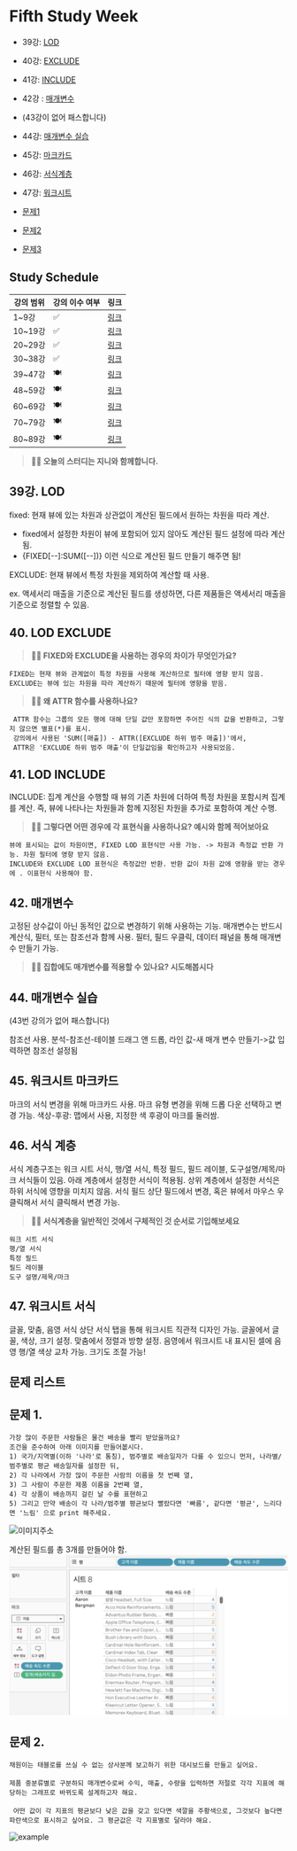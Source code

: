 # Fifth Study Week

- 39강: [LOD](#39강-lod)

- 40강: [EXCLUDE](#40-lod-exclude)

- 41강: [INCLUDE](#41-lod-include)

- 42강 : [매개변수](#42-매개변수)

* (43강이 없어 패스합니다)
- 44강: [매개변수 실습](#44-매개변수-실습)

- 45강: [마크카드](#45-워크시트-마크카드)

- 46강: [서식계층](#46-서식-계층)

- 47강: [워크시트](#47-워크시트-서식)

- [문제1](#문제-1)

- [문제2](#문제-2)

- [문제3](#문제-3)

## Study Schedule

| 강의 범위     | 강의 이수 여부 | 링크                                                                                                        |
|--------------|---------|-----------------------------------------------------------------------------------------------------------|
| 1~9강        |  ✅      | [링크](https://www.youtube.com/watch?v=AXkaUrJs-Ko&list=PL87tgIIryGsa5vdz6MsaOEF8PK-YqK3fz&index=84)       |
| 10~19강      | ✅      | [링크](https://www.youtube.com/watch?v=AXkaUrJs-Ko&list=PL87tgIIryGsa5vdz6MsaOEF8PK-YqK3fz&index=75)       |
| 20~29강      | ✅      | [링크](https://www.youtube.com/watch?v=AXkaUrJs-Ko&list=PL87tgIIryGsa5vdz6MsaOEF8PK-YqK3fz&index=65)       |
| 30~38강      | ✅      | [링크](https://www.youtube.com/watch?v=e6J0Ljd6h44&list=PL87tgIIryGsa5vdz6MsaOEF8PK-YqK3fz&index=55)       |
| 39~47강      | 🍽️      | [링크](https://www.youtube.com/watch?v=AXkaUrJs-Ko&list=PL87tgIIryGsa5vdz6MsaOEF8PK-YqK3fz&index=45)       |
| 48~59강      | 🍽️      | [링크](https://www.youtube.com/watch?v=AXkaUrJs-Ko&list=PL87tgIIryGsa5vdz6MsaOEF8PK-YqK3fz&index=35)       |
| 60~69강      | 🍽️      | [링크](https://www.youtube.com/watch?v=AXkaUrJs-Ko&list=PL87tgIIryGsa5vdz6MsaOEF8PK-YqK3fz&index=25)       |
| 70~79강      | 🍽️      | [링크](https://www.youtube.com/watch?v=AXkaUrJs-Ko&list=PL87tgIIryGsa5vdz6MsaOEF8PK-YqK3fz&index=15)       |
| 80~89강      | 🍽️      | [링크](https://www.youtube.com/watch?v=AXkaUrJs-Ko&list=PL87tgIIryGsa5vdz6MsaOEF8PK-YqK3fz&index=5)        |


<!-- 여기까진 그대로 둬 주세요-->

> **🧞‍♀️ 오늘의 스터디는 지니와 함께합니다.**


## 39강. LOD

<!-- INCLUDE, EXCLUDE, FIXED 등 본 강의에서 알게 된 LOD 표현식에 대해 알게 된 점을 적어주세요. -->
fixed: 현재 뷰에 있는 차원과 상관없이 계산된 필드에서 원하는 차원을 따라 계산. 
   
 - fixed에서 설정한 차원이 뷰에 포함되어 있지 않아도 계산된 필드 설정에 따라 계산됨.
 - {FIXED[--]:SUM([--])} 이런 식으로 계산된 필드 만들기 해주면 됨!

EXCLUDE: 현재 뷰에서 특정 차원을 제외하여 계산할 때 사용.

ex. 액세서리 매출을 기준으로 계산된 필드를 생성하면, 다른 제품들은 액세서리 매출을 기준으로 정렬할 수 있음.

## 40. LOD EXCLUDE

<!-- INCLUDE, EXCLUDE, FIXED 등 본 강의에서 알게 된 LOD 표현식에 대해 알게 된 점을 적고, 아래 두 질문에 답해보세요 :) -->

> **🧞‍♀️ FIXED와 EXCLUDE을 사용하는 경우의 차이가 무엇인가요?**

```
FIXED는 현재 뷰와 관계없이 특정 차원을 사용해 계산하므로 필터에 영향 받지 않음.
EXCLUDE는 뷰에 있는 차원을 따라 계산하기 때문에 필터에 영향을 받음.
```

> **🧞‍♀️ 왜 ATTR 함수를 사용하나요?**

```
 ATTR 함수는 그룹의 모든 행에 대해 단일 값만 포함하면 주어진 식의 값을 반환하고, 그렇지 않으면 별표(*)를 표시.
 강의에서 사용된 'SUM([매출]) - ATTR([EXCLUDE 하위 범주 매출])'에서, 
 ATTR은 'EXCLUDE 하위 범주 매출'이 단일값임을 확인하고자 사용되었음.
```


## 41. LOD INCLUDE

<!-- INCLUDE, EXCLUDE, FIXED 등 본 강의에서 알게 된 LOD 표현식에 대해 알게 된 점을 적고, 아래 두 질문에 답해보세요 :) -->
INCLUDE: 집계 계산을 수행할 때 뷰의 기존 차원에 더하여 특정 차원을 포함시켜 집계를 계산.
즉, 뷰에 나타나는 차원들과 함께 지정된 차원을 추가로 포함하여 계산 수행.

> **🧞‍♀️ 그렇다면 어떤 경우에 각 표현식을 사용하나요? 예시와 함께 적어보아요**


```
뷰에 표시되는 값이 차원이면, FIXED LOD 표현식만 사용 가능. -> 차원과 측정값 반환 가능. 차원 필터에 영향 받지 않음.
INCLUDE와 EXCLUDE LOD 표현식은 측정값만 반환. 반환 값이 차원 값에 영향을 받는 경우에 . 이표현식 사용해야 함.
```

## 42. 매개변수

<!-- 매개변수에 대해 알게 된 점을 적어주세요 -->
고정된 상수값이 아닌 동적인 값으로 변경하기 위해 사용하는 기능.
매개변수는 반드시 계산식, 필터, 또는 참조선과 함께 사용.
필터, 필드 우클릭, 데이터 패널을 통해 매개변수 만들기 가능.

> **🧞‍♀️ 집합에도 매개변수를 적용할 수 있나요? 시도해봅시다**


## 44. 매개변수 실습
(43번 강의가 없어 패스합니다)

<!-- 매개변수에 대해 알게 된 점을 적어주세요 -->
참조선 사용.
분석-참조선-테이블 드래그 앤 드롭, 라인 값-새 매개 변수 만들기->값 입력하면 참조선 설정됨


## 45. 워크시트 마크카드

<!-- 마크카드에 대해 알게 된 점을 적어주세요 -->
마크의 서식 변경을 위해 마크카드 사용. 마크 유형 변경을 위해 드롭 다운 선택하고 변경 가능.
색상-후광: 맵에서 사용, 지정한 색 후광이 마크를 둘러쌈.

## 46. 서식 계층

<!-- 서식계층에 대해 알게 된 점을 적어주세요 -->
서식 계층구조는 워크 시트 서식, 행/열 서식, 특정 필드, 필드 레이블, 도구설명/제목/마크 서식들이 있음.
아래 계층에서 설정한 서식이 적용됨.
상위 계층에서 설정한 서식은 하위 서식에 영향을 미치지 않음.
서식 필드 상단 필드에서 변경, 혹은 뷰에서 마우스 우클릭해서 서식 클릭해서 변경 가능.

> **🧞‍♀️ 서식계층을 일반적인 것에서 구체적인 것 순서로 기입해보세요**


```
워크 시트 서식
행/열 서식
특정 필드
필드 레이블
도구 설명/제목/마크
```


## 47. 워크시트 서식

<!-- 워크시트 서식에 대해 알게 된 점을 적어주세요!-->
글꼴, 맞춤, 음영 서식
상단 서식 탭을 통해 워크시트 직관적 디자인 가능.
글꼴에서 글꼴, 색상, 크기 설정.
맞춤에서 정렬과 방향 설정.
음영에서 워크시트 내 표시된 셀에 음영 행/열 색상 교차 가능. 크기도 조절 가능!


## 문제 리스트



## 문제 1.

```
가장 많이 주문한 사람들은 물건 배송을 빨리 받았을까요?
조건을 준수하여 아래 이미지를 만들어봆시다.
1) 국가/지역별(이하 '나라'로 통칭), 범주별로 배송일자가 다를 수 있으니 먼저, 나라별/범주별로 평균 배송일자를 설정한 뒤,
2) 각 나라에서 가장 많이 주문한 사람의 이름을 첫 번째 열,
3) 그 사람이 주문한 제품 이름을 2번째 열,
4) 각 상품이 배송까지 걸린 날 수를 표현하고
5) 그리고 만약 배송이 각 나라/범주별 평균보다 빨랐다면 '빠름', 같다면 '평균', 느리다면 '느림' 으로 print 해주세요. 
```

![이미지주소](https://github.com/yousrchive/BUSINESS-INTELLIGENCE-TABLEAU/blob/main/study/img/2nd%20study/%E1%84%89%E1%85%B3%E1%84%8F%E1%85%B3%E1%84%85%E1%85%B5%E1%86%AB%E1%84%89%E1%85%A3%E1%86%BA%202024-08-13%20%E1%84%8B%E1%85%A9%E1%84%8C%E1%85%A5%E1%86%AB%2010.12.36.png?raw=true)

<!-- 여기까지 오는 과정 중 알게 된 점을 기입하고, 결과는 시트 명을 본인 이름으로 바꾸어 표시해주세요.-->

계산된 필드를 총 3개를 만들어야 함.
![image](image_w5/q1_answer.png)

## 문제 2.

```
채원이는 태블로를 쓰실 수 없는 상사분께 보고하기 위한 대시보드를 만들고 싶어요. 

제품 중분류별로 구분하되 매개변수로써 수익, 매출, 수량을 입력하면 저절로 각각 지표에 해당하는 그래프로 바뀌도록 설계하고자 해요.

 어떤 값이 각 지표의 평균보다 낮은 값을 갖고 있다면 색깔을 주황색으로, 그것보다 높다면 파란색으로 표시하고 싶어요. 그 평균값은 각 지표별로 달라야 해요.
```

![example](https://github.com/yousrchive/BUSINESS-INTELLIGENCE-TABLEAU/blob/main/study/img/2nd%20study/%E1%84%83%E1%85%A1%E1%84%8B%E1%85%AE%E1%86%AB%E1%84%85%E1%85%A9%E1%84%83%E1%85%B3.png?raw=true)

<!-- 예시 사진은 지워주세요-->